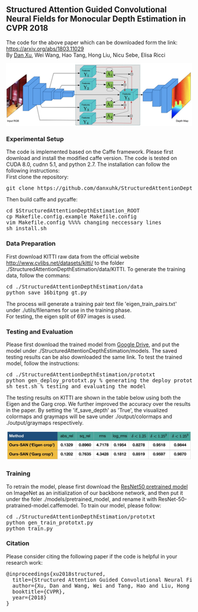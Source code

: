 ## Structured Attention Guided Convolutional Neural Fields for Monocular Depth Estimation in CVPR 2018  <br>
The code for the above paper which can be downloaded form the link: https://arxiv.org/abs/1803.11029 <br>
By <a href="http://www.robots.ox.ac.uk/~danxu/">Dan Xu</a>, Wei Wang, Hao Tang, Hong Liu, Nicu Sebe, Elisa Ricci
<p align="center">
  <img src="figures/framework.jpg" width="760"/>
</p>

### Experimental Setup <br>
The code is implemented based on the Caffe framework. Please first download and install the modified caffe version. The code is tested on CUDA 8.0, cudnn 5.1, and python 2.7. The installation can follow the following instructions: <br>
First clone the repository: 
<pre>
git clone https://github.com/danxuhk/StructuredAttentionDepthEstimation.git 
</pre>
Then build caffe and pycaffe:
<pre>
cd $StructuredAttentionDepthEstimation_ROOT
cp Makefile.config.example Makefile.config
vim Makefile.config %%%% changing neccessary lines
sh install.sh
</pre>

### Data Preparation <br>
First download KITTI raw data from the official website http://www.cvlibs.net/datasets/kitti/ to the folder ./StructuredAttentionDepthEstimation/data/KITTI. To generate the training data, follow the commans:<br>
<pre>
cd ./StructuredAttentionDepthEstimation/data
python save_16bitpng_gt.py
</pre>
The process will generate a training pair text file 'eigen_train_pairs.txt' under ./utils/filenames for use in the training phase. <br>
For testing, the eigen split of 697 images is used.
### Testing and Evaluation
Please first download the trained model from <a href="https://drive.google.com/drive/folders/1z0wUkS0jWurqkNQGx6RyihqRZ3aK44Lu?usp=sharing">Google Drive</a>, and put the model under ./StructuredAttentionDepthEstimation/models. The saved testing results can be also downloaded the same link. To test the trained model, follow the instructions:
<pre>
cd ./StructuredAttentionDepthEstimation/prototxt
python gen_deploy_prototxt.py % generating the deploy prototxt
sh test.sh % testing and evaluating the model
</pre>
The testing results on KITTI are shown in the table below using both the Eigen and the Garg crop. We further improved the accuracy over the results in the paper. By setting the 'if_save_depth' as 'True', the visualized colormaps and graymaps will be save under ./output/colormaps and ./output/graymaps respectively.
<p align="center">
  <img src="figures/results.jpg" width="720"/>
</p>

### Training
To retrain the model, please first download the <a href="https://github.com/KaimingHe/deep-residual-networks">ResNet50 pretrained model</a> on ImageNet as an initialization of our backbone network, and then put it under the foler ./models/pretrained_model, and rename it with ResNet-50-pratrained-model.caffemodel. To train our model, please follow:
<pre>
cd ./StructuredAttentionDepthEstimation/prototxt
python gen_train_prototxt.py
python train.py
</pre>

### Citation 
Please consider citing the following paper if the code is helpful in your research work:
<pre>
@inproceedings{xu2018structured,
  title={Structured Attention Guided Convolutional Neural Fields for Monocular Depth Estimation},
  author={Xu, Dan and Wang, Wei and Tang, Hao and Liu, Hong and Sebe, Nicu and Ricci, Elisa},
  booktitle={CVPR},
  year={2018}
}
</pre>

